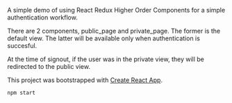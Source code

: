 A simple demo of using React Redux Higher Order Components for a simple authentication workflow.

There are 2 components, public_page and private_page. The former is the default view. The latter will be available only when authentication is succesful.

At the time of signout, if the user was in the private view, they will be redirected to the public view.

This project was bootstrapped with [Create React App](https://github.com/facebookincubator/create-react-app).

```
npm start
```
